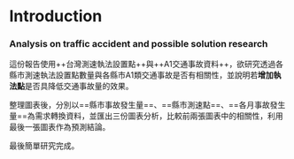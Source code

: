 # Introduction
### Analysis on traffic accident and possible solution research

這份報告使用++台灣測速執法設置點++與++A1交通事故資料++，欲研究透過各縣市測速執法設置點數量與各縣市A1類交通事故是否有相關性，並說明若**增加執法點**是否具降低交通事故量的效果。

整理圖表後，分別以==縣市事故發生量==、==縣市測速點==、==各月事故發生量==為需求轉換資料，並匯出三份圖表分析，比較前兩張圖表中的相關性，利用最後一張圖表作為預測結論。

最後簡單研究完成。